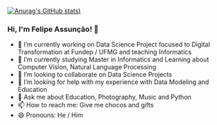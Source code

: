 [![Anurag's GitHub stats](https://github-readme-stats.vercel.app/api?username=fellipeassuncao&show_icons=true&theme=radical))](https://github.com/fellipeassuncao/github-readme-stats)

### Hi, I'm Felipe Assunção! 👋

- 🔭 I’m currently working on Data Science Project focused to Digital Transformation at Fundep / UFMG and teaching Informatics
- 🌱 I’m currently studying Master in Informatics and Learning about Computer Vision, Natural Language Processing
- 👯 I’m looking to collaborate on Data Science Projects
- 🤔 I’m looking for help with my experience with Data Modeling and Education
- 💬 Ask me about Education, Photography, Music and Python
- 📫 How to reach me: Give me chocos and gifts
- 😄 Pronouns: He / Him

<!--
**fellipeassuncao/fellipeassuncao** is a ✨ _special_ ✨ repository because its `README.md` (this file) appears on your GitHub profile.

Here are some ideas to get you started:

- 🔭 I’m currently working on ...
- 🌱 I’m currently learning ...
- 👯 I’m looking to collaborate on ...
- 🤔 I’m looking for help with ...
- 💬 Ask me about ...
- 📫 How to reach me: ...
- 😄 Pronouns: ...
- ⚡ Fun fact: ...
-->
